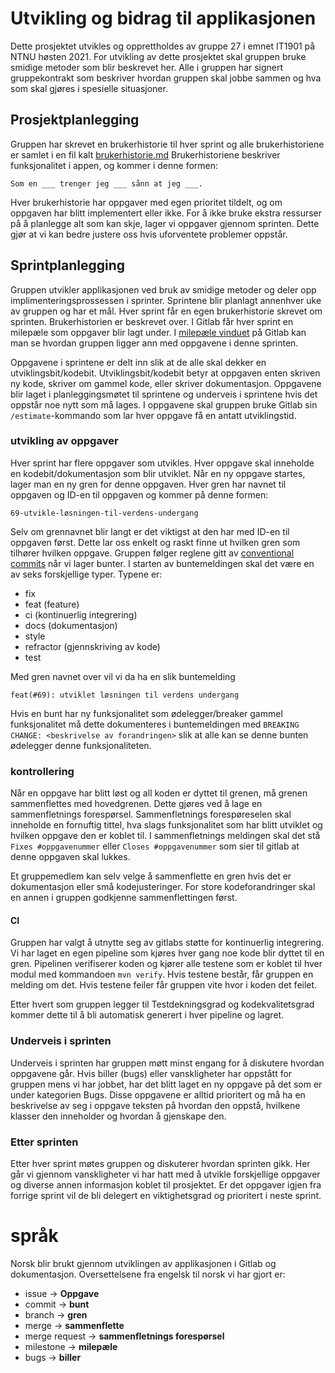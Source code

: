 # Utvikling og bidrag til applikasjonen

Dette prosjektet utvikles og opprettholdes av gruppe 27 i emnet IT1901 på NTNU høsten 2021. For utvikling av dette prosjektet skal gruppen bruke smidige metoder som blir beskrevet her. Alle i gruppen har signert gruppekontrakt som beskriver hvordan gruppen skal jobbe sammen og hva som skal gjøres i spesielle situasjoner.

## Prosjektplanlegging

Gruppen har skrevet en brukerhistorie til hver sprint og alle brukerhistoriene er samlet i en fil kalt [brukerhistorie.md](./brukerhistorier/brukerhistorie.md/)
Brukerhistoriene beskriver funksjonalitet i appen, og kommer i denne formen:
```
Som en ___ trenger jeg ___ sånn at jeg ___.
```
Hver brukerhistorie har oppgaver med egen prioritet tildelt, og om oppgaven har blitt implementert eller ikke. For å ikke bruke ekstra ressurser på å planlegge alt som kan skje, lager vi oppgaver gjennom sprinten. Dette gjør at vi kan bedre justere oss hvis uforventete problemer oppstår.

## Sprintplanlegging

Gruppen utvikler applikasjonen ved bruk av smidige metoder og deler opp implimenteringsprossessen i sprinter. Sprintene blir planlagt annenhver uke av gruppen og har et mål. Hver sprint får en egen brukerhistorie skrevet om sprinten. Brukerhistorien er beskrevet over. I Gitlab får hver sprint en milepæle som oppgaver blir lagt under. I [milepæle vinduet](https://gitlab.stud.idi.ntnu.no/it1901/groups-2021/gr2127/it1901-prosjekt/-/milestones) på Gitlab kan man se hvordan gruppen ligger ann med oppgavene i denne sprinten.

Oppgavene i sprintene er delt inn slik at de alle skal dekker en utviklingsbit/kodebit. Utviklingsbit/kodebit betyr at oppgaven enten skriven ny kode, skriver om gammel kode, eller skriver dokumentasjon. Oppgavene blir laget i planleggingsmøtet til sprintene og underveis i sprintene hvis det oppstår noe nytt som må lages. I oppgavene skal gruppen bruke Gitlab sin `/estimate`-kommando som lar hver oppgave få en antatt utviklingstid.

### utvikling av oppgaver

Hver sprint har flere oppgaver som utvikles. Hver oppgave skal inneholde en kodebit/dokumentasjon som blir utviklet. Når en ny oppgave startes, lager man en ny gren for denne oppgaven. Hver gren har navnet til oppgaven og ID-en til oppgaven og kommer på denne formen:
``` 
69-utvikle-løsningen-til-verdens-undergang
```
Selv om grennavnet blir langt er det viktigst at den har med ID-en til oppgaven først. Dette lar oss enkelt og raskt finne ut hvilken gren som tilhører hvilken oppgave. Gruppen følger reglene gitt av [conventional commits](https://www.conventionalcommits.org/en/v1.0.0/) når vi lager bunter. I starten av buntemeldingen skal det være en av seks forskjellige typer. Typene er:
- fix
- feat (feature)
- ci (kontinuerlig integrering)
- docs (dokumentasjon)
- style
- refractor (gjennskriving av kode)
- test

Med gren navnet over vil vi da ha en slik buntemelding
```
feat(#69): utviklet løsningen til verdens undergang
```

Hvis en bunt har ny funksjonalitet som ødelegger/breaker gammel funksjonalitet må dette dokumenteres i buntemeldingen med ```BREAKING CHANGE: <beskrivelse av forandringen>``` slik at alle kan se denne bunten ødelegger denne funksjonaliteten.

### kontrollering
Når en oppgave har blitt løst og all koden er dyttet til grenen, må grenen sammenflettes med hovedgrenen. Dette gjøres ved å lage en sammenfletnings forespørsel. Sammenfletnings forespøreselen skal inneholde en fornuftig tittel, hva slags funksjonalitet som har blitt utviklet og hvilken oppgave den er koblet til. I sammenfletnings meldingen skal det stå ```Fixes #oppgavenummer``` eller ```Closes #oppgavenummer``` som sier til gitlab at denne oppgaven skal lukkes.

Et gruppemedlem kan selv velge å sammenflette en gren hvis det er dokumentasjon eller små kodejusteringer. For store kodeforandringer skal en annen i gruppen godkjenne sammenflettingen først. 

#### CI
Gruppen har valgt å utnytte seg av gitlabs støtte for kontinuerlig integrering. Vi har laget en egen pipeline som kjøres hver gang noe kode blir dyttet til en gren. Pipelinen verifiserer koden og kjører alle testene som er koblet til hver modul med kommandoen ```mvn verify```. Hvis testene består, får gruppen en melding om det. Hvis testene feiler får gruppen vite hvor i koden det feilet.

Etter hvert som gruppen legger til Testdekningsgrad og kodekvalitetsgrad kommer dette til å bli automatisk generert i hver pipeline og lagret.
### Underveis i sprinten

Underveis i sprinten har gruppen møtt minst engang for å diskutere hvordan oppgavene går. Hvis biller (bugs) eller vanskligheter har oppstått for gruppen mens vi har jobbet, har det blitt laget en ny oppgave på det som er under kategorien Bugs. Disse oppgavene er alltid prioritert og må ha en beskrivelse av seg i oppgave teksten på hvordan den oppstå, hvilkene klasser den inneholder og hvordan å gjenskape den.

### Etter sprinten

Etter hver sprint møtes gruppen og diskuterer hvordan sprinten gikk. Her går vi gjennom vanskligheter vi har hatt med å utvikle forskjellige oppgaver og diverse annen informasjon koblet til prosjektet. Er det oppgaver igjen fra forrige sprint vil de bli delegert en viktighetsgrad og prioritert i neste sprint.

# språk

Norsk blir brukt gjennom utviklingen av applikasjonen i Gitlab og dokumentasjon. Oversettelsene fra engelsk til norsk vi har gjort er:
- issue -> **Oppgave**
- commit -> **bunt**
- branch -> **gren**
- merge -> **sammenflette**
- merge request -> **sammenfletnings forespørsel**
- milestone -> **milepæle**
- bugs -> **biller**


